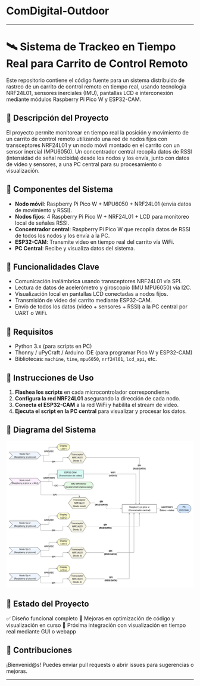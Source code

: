 # ComDigital-Outdoor

---

# 🛰️ Sistema de Trackeo en Tiempo Real para Carrito de Control Remoto

Este repositorio contiene el código fuente para un sistema distribuido de rastreo de un carrito de control remoto en tiempo real, usando tecnología NRF24L01, sensores inerciales (IMU), pantallas LCD e interconexión mediante módulos Raspberry Pi Pico W y ESP32-CAM.

## 🚗 Descripción del Proyecto

El proyecto permite monitorear en tiempo real la posición y movimiento de un carrito de control remoto utilizando una red de nodos fijos con transceptores NRF24L01 y un nodo móvil montado en el carrito con un sensor inercial (MPU6050). Un concentrador central recopila datos de RSSI (intensidad de señal recibida) desde los nodos y los envía, junto con datos de video y sensores, a una PC central para su procesamiento o visualización.

## 🧩 Componentes del Sistema

* **Nodo móvil**: Raspberry Pi Pico W + MPU6050 + NRF24L01 (envía datos de movimiento y RSSI).
* **Nodos fijos**: 4 Raspberry Pi Pico W + NRF24L01 + LCD para monitoreo local de señales RSSI.
* **Concentrador central**: Raspberry Pi Pico W que recopila datos de RSSI de todos los nodos y los envía a la PC.
* **ESP32-CAM**: Transmite video en tiempo real del carrito vía WiFi.
* **PC Central**: Recibe y visualiza datos del sistema.

## 🧠 Funcionalidades Clave

* Comunicación inalámbrica usando transceptores NRF24L01 vía SPI.
* Lectura de datos de acelerómetro y giroscopio (IMU MPU6050) vía I2C.
* Visualización local en pantallas LCD conectadas a nodos fijos.
* Transmisión de video del carrito mediante ESP32-CAM.
* Envío de todos los datos (video + sensores + RSSI) a la PC central por UART o WiFi.

## 🔧 Requisitos

* Python 3.x (para scripts en PC)
* Thonny / uPyCraft / Arduino IDE (para programar Pico W y ESP32-CAM)
* Bibliotecas: `machine`, `time`, `mpu6050`, `nrf24l01`, `lcd_api`, etc.

## 🚀 Instrucciones de Uso

1. **Flashea los scripts** en cada microcontrolador correspondiente.
2. **Configura la red NRF24L01** asegurando la dirección de cada nodo.
3. **Conecta el ESP32-CAM** a la red WiFi y habilita el stream de video.
4. **Ejecuta el script en la PC central** para visualizar y procesar los datos.

## 📸 Diagrama del Sistema

![Diagrama del sistema](./Esquematico_proyecto.jpeg)

## 📌 Estado del Proyecto

✅ Diseño funcional completo
🔄 Mejoras en optimización de código y visualización en curso
📡 Próxima integración con visualización en tiempo real mediante GUI o webapp

## 🤝 Contribuciones

¡Bienvenid@s! Puedes enviar pull requests o abrir issues para sugerencias o mejoras.

---
